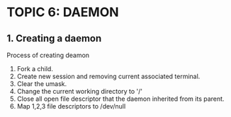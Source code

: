 TOPIC 6: DAEMON
===

## 1. Creating a daemon
Process of creating deamon
1. Fork a child.
2. Create new session and removing current associated terminal.
3. Clear the umask.
4. Change the current working directory to '/'
5. Close all open file descriptor that the daemon inherited from its parent.
6. Map 1,2,3 file descriptors to /dev/null

